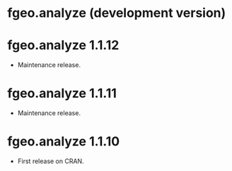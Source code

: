 # fgeo.analyze (development version)

# fgeo.analyze 1.1.12

* Maintenance release.

# fgeo.analyze 1.1.11

* Maintenance release.

# fgeo.analyze 1.1.10

* First release on CRAN.
